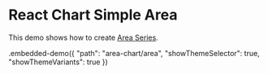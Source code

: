 # React Chart Simple Area

This demo shows how to create [Area Series](../../docs/reference/area-series.md).

.embedded-demo({ "path": "area-chart/area", "showThemeSelector": true, "showThemeVariants": true })
